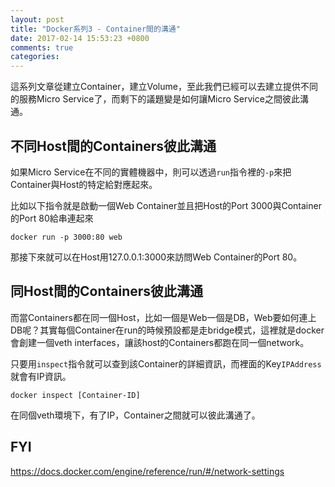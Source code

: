 ```yaml
---
layout: post
title: "Docker系列3 - Container間的溝通"
date: 2017-02-14 15:53:23 +0800
comments: true
categories: 
---
```


這系列文章從建立Container，建立Volume，至此我們已經可以去建立提供不同的服務Micro Service了，而剩下的議題變是如何讓Micro Service之間彼此溝通。

## 不同Host間的Containers彼此溝通

如果Micro Service在不同的實體機器中，則可以透過`run`指令裡的`-p`來把Container與Host的特定給對應起來。

比如以下指令就是啟動一個Web Container並且把Host的Port 3000與Container的Port 80給串連起來

```
docker run -p 3000:80 web
```

那接下來就可以在Host用127.0.0.1:3000來訪問Web Container的Port 80。

## 同Host間的Containers彼此溝通

而當Containers都在同一個Host，比如一個是Web一個是DB，Web要如何連上DB呢？其實每個Container在run的時候預設都是走bridge模式，這裡就是docker會創建一個veth interfaces，讓該host的Containers都跑在同一個network。

只要用`inspect`指令就可以查到該Container的詳細資訊，而裡面的Key`IPAddress`就會有IP資訊。

```
docker inspect [Container-ID]
```
在同個veth環境下，有了IP，Container之間就可以彼此溝通了。

## FYI
https://docs.docker.com/engine/reference/run/#/network-settings